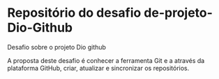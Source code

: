 # Repositório do desafio de-projeto-Dio-Github
Desafio sobre o projeto Dio github

A proposta deste desafio é conhecer a ferramenta Git e a através da plataforma GitHub, criar, atualizar e sincronizar os repositórios.

